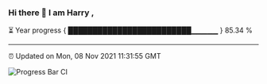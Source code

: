 ### Hi there 👋 I am Harry , 

⏳ Year progress { █████████████████████████▁▁▁▁▁ } 85.34 %

---

⏰ Updated on Mon, 08 Nov 2021 11:31:55 GMT

![Progress Bar CI](https://github.com/duykhang68/duykhang68/workflows/Progress%20Bar%20CI/badge.svg)
